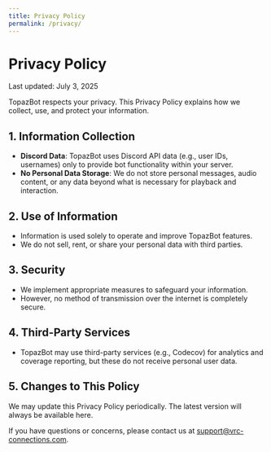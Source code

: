 ```yaml
---
title: Privacy Policy
permalink: /privacy/
---
```


# Privacy Policy

Last updated: July 3, 2025

TopazBot respects your privacy. This Privacy Policy explains how we collect, use, and protect your information.

## 1. Information Collection

- **Discord Data**: TopazBot uses Discord API data (e.g., user IDs, usernames) only to provide bot functionality within your server.
- **No Personal Data Storage**: We do not store personal messages, audio content, or any data beyond what is necessary for playback and interaction.

## 2. Use of Information

- Information is used solely to operate and improve TopazBot features.
- We do not sell, rent, or share your personal data with third parties.

## 3. Security

- We implement appropriate measures to safeguard your information.
- However, no method of transmission over the internet is completely secure.

## 4. Third-Party Services

- TopazBot may use third-party services (e.g., Codecov) for analytics and coverage reporting, but these do not receive personal user data.

## 5. Changes to This Policy

We may update this Privacy Policy periodically. The latest version will always be available here.

If you have questions or concerns, please contact us at support@vrc-connections.com.
